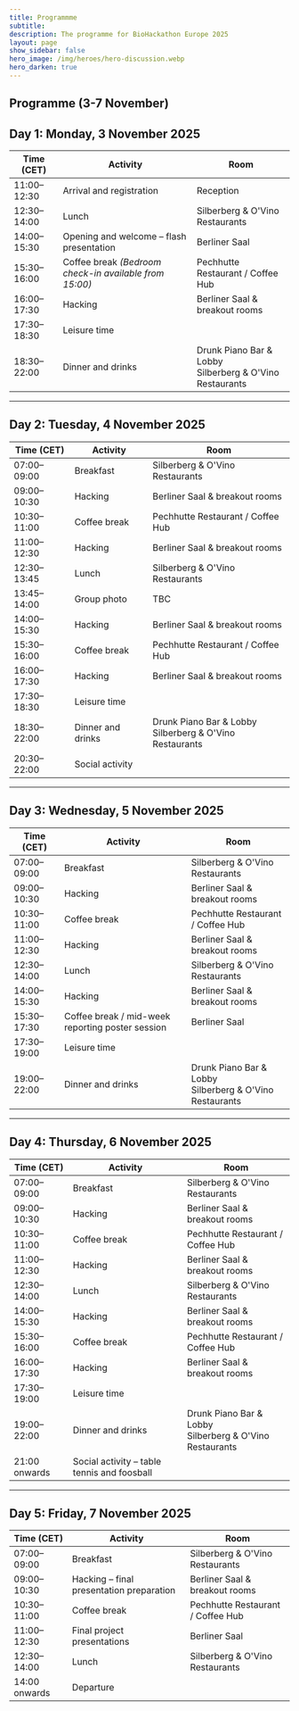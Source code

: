 ```yaml
---
title: Programmme
subtitle:
description: The programme for BioHackathon Europe 2025
layout: page
show_sidebar: false
hero_image: /img/heroes/hero-discussion.webp
hero_darken: true
---
```


## Programme (3-7 November)

## Day 1: Monday, 3 November 2025

| Time (CET)     | Activity                                             | Room                                        |
|----------------|------------------------------------------------------|---------------------------------------------|
| 11:00–12:30    | Arrival and registration                             | Reception                                   |
| 12:30–14:00    | Lunch                                                 | Silberberg & O'Vino Restaurants             |
| 14:00–15:30    | Opening and welcome – flash presentation              | Berliner Saal                               |
| 15:30–16:00    | Coffee break *(Bedroom check-in available from 15:00)*| Pechhutte Restaurant / Coffee Hub           |
| 16:00–17:30    | Hacking                                               | Berliner Saal & breakout rooms              |
| 17:30–18:30    | Leisure time                                          |                                             |
| 18:30–22:00    | Dinner and drinks                                     | Drunk Piano Bar & Lobby<br>Silberberg & O'Vino Restaurants |

---

## Day 2: Tuesday, 4 November 2025

| Time (CET)     | Activity                                             | Room                                        |
|----------------|------------------------------------------------------|---------------------------------------------|
| 07:00–09:00    | Breakfast                                             | Silberberg & O'Vino Restaurants             |
| 09:00–10:30    | Hacking                                               | Berliner Saal & breakout rooms              |
| 10:30–11:00    | Coffee break                                          | Pechhutte Restaurant / Coffee Hub           |
| 11:00–12:30    | Hacking                                               | Berliner Saal & breakout rooms              |
| 12:30–13:45    | Lunch                                                 | Silberberg & O'Vino Restaurants             |
| 13:45–14:00    | Group photo                                           | TBC                                         |
| 14:00–15:30    | Hacking                                               | Berliner Saal & breakout rooms              |
| 15:30–16:00    | Coffee break                                          | Pechhutte Restaurant / Coffee Hub           |
| 16:00–17:30    | Hacking                                               | Berliner Saal & breakout rooms              |
| 17:30–18:30    | Leisure time                                          |                                             |
| 18:30–22:00    | Dinner and drinks                                     | Drunk Piano Bar & Lobby<br>Silberberg & O'Vino Restaurants |
| 20:30–22:00    | Social activity                                       |                                             |

---

## Day 3: Wednesday, 5 November 2025

| Time (CET)     | Activity                                             | Room                                        |
|----------------|------------------------------------------------------|---------------------------------------------|
| 07:00–09:00    | Breakfast                                             | Silberberg & O'Vino Restaurants             |
| 09:00–10:30    | Hacking                                               | Berliner Saal & breakout rooms              |
| 10:30–11:00    | Coffee break                                          | Pechhutte Restaurant / Coffee Hub           |
| 11:00–12:30    | Hacking                                               | Berliner Saal & breakout rooms              |
| 12:30–14:00    | Lunch                                                 | Silberberg & O'Vino Restaurants             |
| 14:00–15:30    | Hacking                                               | Berliner Saal & breakout rooms              |
| 15:30–17:30    | Coffee break / mid-week reporting poster session     | Berliner Saal                               |
| 17:30–19:00    | Leisure time                                          |                                             |
| 19:00–22:00    | Dinner and drinks                                     | Drunk Piano Bar & Lobby<br>Silberberg & O'Vino Restaurants |

---

## Day 4: Thursday, 6 November 2025

| Time (CET)     | Activity                                             | Room                                        |
|----------------|------------------------------------------------------|---------------------------------------------|
| 07:00–09:00    | Breakfast                                             | Silberberg & O'Vino Restaurants             |
| 09:00–10:30    | Hacking                                               | Berliner Saal & breakout rooms              |
| 10:30–11:00    | Coffee break                                          | Pechhutte Restaurant / Coffee Hub           |
| 11:00–12:30    | Hacking                                               | Berliner Saal & breakout rooms              |
| 12:30–14:00    | Lunch                                                 | Silberberg & O'Vino Restaurants             |
| 14:00–15:30    | Hacking                                               | Berliner Saal & breakout rooms              |
| 15:30–16:00    | Coffee break                                          | Pechhutte Restaurant / Coffee Hub           |
| 16:00–17:30    | Hacking                                               | Berliner Saal & breakout rooms              |
| 17:30–19:00    | Leisure time                                          |                                             |
| 19:00–22:00    | Dinner and drinks                                     | Drunk Piano Bar & Lobby<br>Silberberg & O'Vino Restaurants |
| 21:00 onwards  | Social activity – table tennis and foosball           |                                             |

---

## Day 5: Friday, 7 November 2025

| Time (CET)     | Activity                                             | Room                                        |
|----------------|------------------------------------------------------|---------------------------------------------|
| 07:00–09:00    | Breakfast                                             | Silberberg & O'Vino Restaurants             |
| 09:00–10:30    | Hacking – final presentation preparation             | Berliner Saal & breakout rooms              |
| 10:30–11:00    | Coffee break                                          | Pechhutte Restaurant / Coffee Hub           |
| 11:00–12:30    | Final project presentations                          | Berliner Saal                               |
| 12:30–14:00    | Lunch                                                 | Silberberg & O'Vino Restaurants             |
| 14:00 onwards  | Departure                                             |                                             |

